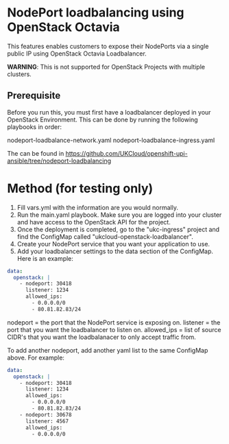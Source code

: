 # NodePort loadbalancing using OpenStack Octavia

This features enables customers to expose their NodePorts via a single public IP using OpenStack Octavia Loadbalancer.

**WARNING**: This is not supported for OpenStack Projects with multiple clusters.

## Prerequisite

Before you run this, you must first have a loadbalancer deployed in your OpenStack Environment. This can be done by running the following playbooks in order:

nodeport-loadbalance-network.yaml
nodeport-loadbalance-ingress.yaml

The can be found in https://github.com/UKCloud/openshift-upi-ansible/tree/nodeport-loadbalancing

# Method (for testing only)

1. Fill vars.yml with the information are you would normally.
2. Run the main.yaml playbook. Make sure you are logged into your cluster and have access to the OpenStack API for the project.
3. Once the deployment is completed, go to the "ukc-ingress" project and find the ConfigMap called "ukcloud-openstack-loadbalancer".
4. Create your NodePort service that you want your application to use. 
4. Add your loadbalancer settings to the data section of the ConfigMap. Here is an example:

```yaml
data:
  openstack: |
    - nodeport: 30418
      listener: 1234
      allowed_ips:
        - 0.0.0.0/0
        - 80.81.82.83/24
```

nodeport = the port that the NodePort service is exposing on. 
listener = the port that you want the loadbalancer to listen on.
allowed_ips = list of source CIDR's that you want the loadbalanacer to only accept traffic from.

To add another nodeport, add another yaml list to the same ConfigMap above. For example:

```yaml
data:
  openstack: |
    - nodeport: 30418
      listener: 1234
      allowed_ips:
        - 0.0.0.0/0
        - 80.81.82.83/24
    - nodeport: 30678
      listener: 4567
      allowed_ips:
        - 0.0.0.0/0
```
    